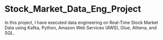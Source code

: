 # Stock_Market_Data_Eng_Project

In this project, I have executed data engineering on Real-Time Stock Market Data using Kafka, Python, Amazon Web Services (AWS), Glue, Athena, and SQL.
